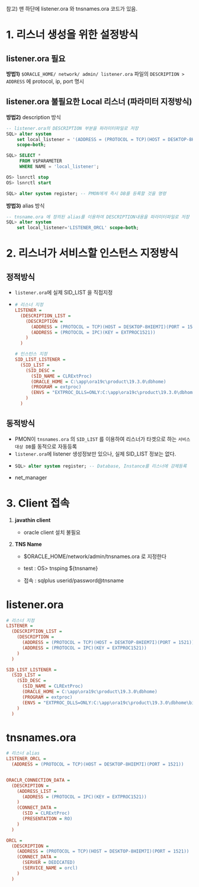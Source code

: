 참고) 맨 하단에 listener.ora 와 tnsnames.ora 코드가 있음.

# 1. 리스너 생성을 위한 설정방식

## listener.ora 필요

**방법1)** `$ORACLE_HOME/ network/ admin/ listener.ora` 파일의 `DESCRIPTION > ADDRESS` 에 protocol, ip, port 명시



## listener.ora 불필요한 Local 리스너 (파라미터 지정방식)

**방법2)**  description 방식

```sql
-- listener.ora의 DESCRIPTION 부분을 파라미터파일로 저장
SQL> alter system 
    set local_listener = '(ADDRESS = (PROTOCOL = TCP)(HOST = DESKTOP-8HIEM7I)(PORT = 1521))'
	scope=both;

SQL> SELECT *
	 FROM V$PARAMETER 
	 WHERE NAME = 'local_listener';

OS> lsnrctl stop
OS> lsnrctl start

SQL> alter system register; -- PMON에게 즉시 DB를 등록할 것을 명령

```

**방법3)** alias 방식

```sql
-- tnsname.ora 에 정의된 alias를 이용하여 DESCRIPTION내용을 파라미터파일로 저장
SQL> alter system
	set local_listener='LISTENER_ORCL' scope=both;
```



# 2. 리스너가 서비스할 인스턴스 지정방식

## 정적방식

- `listener.ora`에 실제 SID_LIST 을 직접지정

- ```ini
  # 리스너 지정
  LISTENER =
    (DESCRIPTION_LIST =
      (DESCRIPTION =
        (ADDRESS = (PROTOCOL = TCP)(HOST = DESKTOP-8HIEM7I)(PORT = 1521))
        (ADDRESS = (PROTOCOL = IPC)(KEY = EXTPROC1521))
      )
    )
  
  # 인스턴스 지정
  SID_LIST_LISTENER =
    (SID_LIST =
      (SID_DESC =
        (SID_NAME = CLRExtProc)
        (ORACLE_HOME = C:\app\ora19c\product\19.3.0\dbhome)
        (PROGRAM = extproc)
        (ENVS = "EXTPROC_DLLS=ONLY:C:\app\ora19c\product\19.3.0\dbhome\bin\oraclr19.dll")
      )
    )
  ```

  

## 동적방식

- PMON이 `tnsnames.ora` 의 `SID_LIST` 를 이용하여 리스너가 타겟으로 하는 `서비스대상 DB`를 동적으로 자동등록
- `listener.ora`에 listener 생성정보만 있으나, 실제 SID_LIST  정보는 없다.
- ```sql
  SQL> alter system register; -- Database, Instance를 리스너에 강제등록
  ```
- net_manager

# 3. Client 접속

1. **javathin client**
    - oracle client 설치 불필요
2. **TNS Name**

    - $ORACLE_HOME/network/admin/tnsnames.ora 로 지정한다

    - test : OS> tnsping ${tnsname} 

    - 접속 : sqlplus userid/password@tnsname



# listener.ora

```ini
# 리스너 지정
LISTENER =
  (DESCRIPTION_LIST =
    (DESCRIPTION =
      (ADDRESS = (PROTOCOL = TCP)(HOST = DESKTOP-8HIEM7I)(PORT = 1521))
      (ADDRESS = (PROTOCOL = IPC)(KEY = EXTPROC1521))
    )
  )

SID_LIST_LISTENER =
  (SID_LIST =
    (SID_DESC =
      (SID_NAME = CLRExtProc)
      (ORACLE_HOME = C:\app\ora19c\product\19.3.0\dbhome)
      (PROGRAM = extproc)
      (ENVS = "EXTPROC_DLLS=ONLY:C:\app\ora19c\product\19.3.0\dbhome\bin\oraclr19.dll")
    )
  )
```



# tnsnames.ora

```ini
# 리스너 alias
LISTENER_ORCL =
  (ADDRESS = (PROTOCOL = TCP)(HOST = DESKTOP-8HIEM7I)(PORT = 1521))


ORACLR_CONNECTION_DATA =
  (DESCRIPTION =
    (ADDRESS_LIST =
      (ADDRESS = (PROTOCOL = IPC)(KEY = EXTPROC1521))
    )
    (CONNECT_DATA =
      (SID = CLRExtProc)
      (PRESENTATION = RO)
    )
  )

ORCL =
  (DESCRIPTION =
    (ADDRESS = (PROTOCOL = TCP)(HOST = DESKTOP-8HIEM7I)(PORT = 1521))
    (CONNECT_DATA =
      (SERVER = DEDICATED)
      (SERVICE_NAME = orcl)
    )
  )

```

